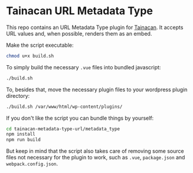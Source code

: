 # Tainacan URL Metadata Type

This repo contains an URL Metadata Type plugin for [Tainacan](https://tainacan.org). It accepts URL values and, when possible, renders them as an embed.

Make the script executable:

```sh
chmod u+x build.sh
```

To simply build the necessary `.vue` files into bundled javascript:

```sh
./build.sh
```

To, besides that, move the necessary plugin files to your wordpress plugin directory:

```sh
./build.sh /var/www/html/wp-content/plugins/
```

If you don't like the script you can bundle things by yourself:

```sh
cd tainacan-metadata-type-url/metadata_type
npm install
npm run build
```

But keep in mind that the script also takes care of removing some source files not necessary for the plugin to work, such as `.vue`, `package.json` and `webpack.config.json`.
